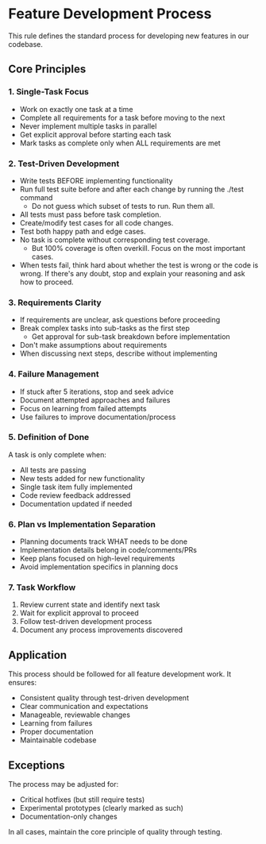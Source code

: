 # Feature Development Process

This rule defines the standard process for developing new features in our codebase.

## Core Principles

### 1. Single-Task Focus
- Work on exactly one task at a time
- Complete all requirements for a task before moving to the next
- Never implement multiple tasks in parallel
- Get explicit approval before starting each task
- Mark tasks as complete only when ALL requirements are met

### 2. Test-Driven Development
- Write tests BEFORE implementing functionality
- Run full test suite before and after each change by running the ./test command
  - Do not guess which subset of tests to run. Run them all.
- All tests must pass before task completion.
- Create/modify test cases for all code changes.
- Test both happy path and edge cases.
- No task is complete without corresponding test coverage.
  - But 100% coverage is often overkill. Focus on the most important cases.
- When tests fail, think hard about whether the test is wrong or the code is wrong.
  If there's any doubt, stop and explain your reasoning and ask how to proceed.

### 3. Requirements Clarity
- If requirements are unclear, ask questions before proceeding
- Break complex tasks into sub-tasks as the first step
  - Get approval for sub-task breakdown before implementation
- Don't make assumptions about requirements
- When discussing next steps, describe without implementing

### 4. Failure Management
- If stuck after 5 iterations, stop and seek advice
- Document attempted approaches and failures
- Focus on learning from failed attempts
- Use failures to improve documentation/process

### 5. Definition of Done
A task is only complete when:
- All tests are passing
- New tests added for new functionality
- Single task item fully implemented
- Code review feedback addressed
- Documentation updated if needed

### 6. Plan vs Implementation Separation
- Planning documents track WHAT needs to be done
- Implementation details belong in code/comments/PRs
- Keep plans focused on high-level requirements
- Avoid implementation specifics in planning docs

### 7. Task Workflow
1. Review current state and identify next task
2. Wait for explicit approval to proceed
3. Follow test-driven development process
4. Document any process improvements discovered

## Application

This process should be followed for all feature development work. It ensures:
- Consistent quality through test-driven development
- Clear communication and expectations
- Manageable, reviewable changes
- Learning from failures
- Proper documentation
- Maintainable codebase

## Exceptions

The process may be adjusted for:
- Critical hotfixes (but still require tests)
- Experimental prototypes (clearly marked as such)
- Documentation-only changes

In all cases, maintain the core principle of quality through testing. 